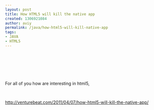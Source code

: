 ```yaml
---
layout: post
title: How HTML5 will kill the native app
created: 1306921084
author: aviy
permalink: /java/how-html5-will-kill-native-app
tags:
- JAVA
- HTML5
---
```

<p>&nbsp;</p>
<p>&nbsp;</p>
<p>&nbsp;</p>
<p>For all of you how are interesting in html5,</p>
<p>&nbsp;</p>
<p><a href="http://venturebeat.com/2011/04/07/how-html5-will-kill-the-native-app/">http://venturebeat.com/2011/04/07/how-html5-will-kill-the-native-app/</a></p>
<p>&nbsp;</p>
